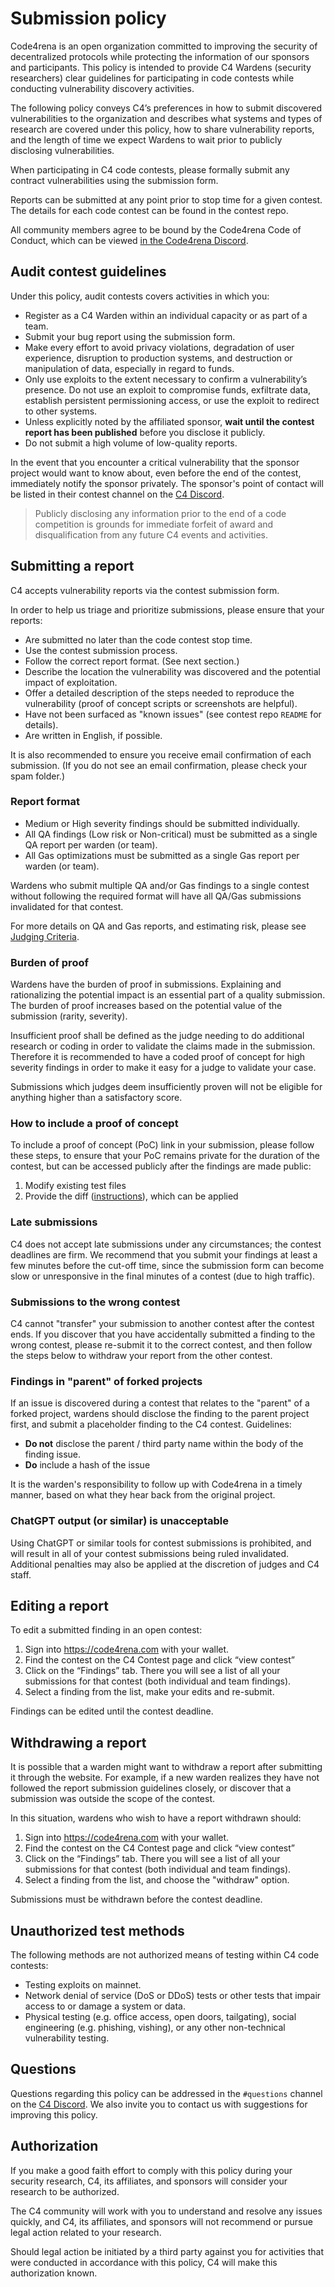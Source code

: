 # Submission policy

Code4rena is an open organization committed to improving the security of decentralized protocols while protecting the information of our sponsors and participants. This policy is intended to provide C4 Wardens (security researchers) clear guidelines for participating in code contests while conducting vulnerability discovery activities.

The following policy conveys C4’s preferences in how to submit discovered vulnerabilities to the organization and describes what systems and types of research are covered under this policy, how to share vulnerability reports, and the length of time we expect Wardens to wait prior to publicly disclosing vulnerabilities.

When participating in C4 code contests, please formally submit any contract vulnerabilities using the submission form.

Reports can be submitted at any point prior to stop time for a given contest. The details for each code contest can be found in the contest repo.

All community members agree to be bound by the Code4rena Code of Conduct, which can be viewed [in the Code4rena Discord](https://discord.com/channels/810916927919620096/851883682470166558/851891396255940618). 

## Audit contest guidelines

Under this policy, audit contests covers activities in which you:

* Register as a C4 Warden within an individual capacity or as part of a team.
* Submit your bug report using the submission form.
* Make every effort to avoid privacy violations, degradation of user experience, disruption to production systems, and destruction or manipulation of data, especially in regard to funds.
* Only use exploits to the extent necessary to confirm a vulnerability’s presence. Do not use an exploit to compromise funds, exfiltrate data, establish persistent permissioning access, or use the exploit to redirect to other systems.
* Unless explicitly noted by the affiliated sponsor, **wait until the contest report has been published** before you disclose it publicly.
* Do not submit a high volume of low-quality reports.

In the event that you encounter a critical vulnerability that the sponsor project would want to know about, even before the end of the contest, immediately notify the sponsor privately. The sponsor's point of contact will be listed in their contest channel on the [C4 Discord](https://discord.gg/EY5dvm3evD).

> Publicly disclosing any information prior to the end of a code competition is grounds for immediate forfeit of award and disqualification from any future C4 events and activities.

## Submitting a report

C4 accepts vulnerability reports via the contest submission form.

In order to help us triage and prioritize submissions, please ensure that your reports:

* Are submitted no later than the code contest stop time.
* Use the contest submission process.
* Follow the correct report format. (See next section.)
* Describe the location the vulnerability was discovered and the potential impact of exploitation.
* Offer a detailed description of the steps needed to reproduce the vulnerability (proof of concept scripts or screenshots are helpful).
* Have not been surfaced as "known issues" (see contest repo `README` for details).
* Are written in English, if possible.

It is also recommended to ensure you receive email confirmation of each submission. (If you do not see an email confirmation, please check your spam folder.)

### Report format

- Medium or High severity findings should be submitted individually.
- All QA findings (Low risk or Non-critical) must be submitted as a single QA report per warden (or team). 
- All Gas optimizations must be submitted as a single Gas report per warden (or team).

Wardens who submit multiple QA and/or Gas findings to a single contest without following the required format will have all QA/Gas submissions invalidated for that contest. 

For more details on QA and Gas reports, and estimating risk, please see [Judging Criteria](https://docs.code4rena.com/roles/wardens/judging-criteria#qa-reports-low-non-critical).

### Burden of proof

Wardens have the burden of proof in submissions. Explaining and rationalizing the potential impact is an essential part of a quality submission. The burden of proof increases based on the potential value of the submission (rarity, severity).

Insufficient proof shall be defined as the judge needing to do additional research or coding in order to validate the claims made in the submission. Therefore it is recommended to have a coded proof of concept for high severity findings in order to make it easy for a judge to validate your case.

Submissions which judges deem insufficiently proven will not be eligible for anything higher than a satisfactory score.

### How to include a proof of concept

To include a proof of concept (PoC) link in your submission, please follow these steps, to ensure that your PoC remains private for the duration of the contest, but can be accessed publicly after the findings are made public:

1. Modify existing test files
2. Provide the diff ([instructions](https://gist.github.com/IllIllI000/21deaa6a55c95a6ec9ca893009ee494f)), which can be applied

### Late submissions

C4 does not accept late submissions under any circumstances; the contest deadlines are firm. We recommend that you submit your findings at least a few minutes before the cut-off time, since the submission form can become slow or unresponsive in the final minutes of a contest (due to high traffic).

### Submissions to the wrong contest

C4 cannot "transfer" your submission to another contest after the contest ends. If you discover that you have accidentally submitted a finding to the wrong contest, please re-submit it to the correct contest, and then follow the steps below to withdraw your report from the other contest.

### Findings in "parent" of forked projects

If an issue is discovered during a contest that relates to the "parent" of a forked project, wardens should disclose the finding to the parent project first, and submit a placeholder finding to the C4 contest. Guidelines: 

- **Do not** disclose the parent / third party name within the body of the finding issue.
- **Do** include a hash of the issue

It is the warden's responsibility to follow up with Code4rena in a timely manner, based on what they hear back from the original project.

### ChatGPT output (or similar) is unacceptable

Using ChatGPT or similar tools for contest submissions is prohibited, and will result in all of your contest submissions being ruled invalidated. Additional penalties may also be applied at the discretion of judges and C4 staff. 

## Editing a report

To edit a submitted finding in an open contest:

1. Sign into https://code4rena.com with your wallet. 
2. Find the contest on the C4 Contest page and click “view contest”
3. Click on the “Findings” tab. There you will see a list of all your submissions for that contest (both individual and team findings).
4. Select a finding from the list, make your edits and re-submit.

Findings can be edited until the contest deadline.

## Withdrawing a report

It is possible that a warden might want to withdraw a report after submitting it through the website. For example, if a new warden realizes they have not followed the report submission guidelines closely, or discover that a submission was outside the scope of the contest.

In this situation, wardens who wish to have a report withdrawn should: 

1. Sign into https://code4rena.com with your wallet. 
2. Find the contest on the C4 Contest page and click “view contest”
3. Click on the “Findings” tab. There you will see a list of all your submissions for that contest (both individual and team findings).
4. Select a finding from the list, and choose the "withdraw" option.

Submissions must be withdrawn before the contest deadline.

## Unauthorized test methods

The following methods are not authorized means of testing within C4 code contests:

* Testing exploits on mainnet.
* Network denial of service (DoS or DDoS) tests or other tests that impair access to or damage a system or data.
* Physical testing (e.g. office access, open doors, tailgating), social engineering (e.g. phishing, vishing), or any other non-technical vulnerability testing.

## Questions

Questions regarding this policy can be addressed in the `#questions` channel on the [C4 Discord](https://discord.gg/Dr6p5KDCdG). We also invite you to contact us with suggestions for improving this policy.

## Authorization

If you make a good faith effort to comply with this policy during your security research, C4, its affiliates, and sponsors will consider your research to be authorized.

The C4 community will work with you to understand and resolve any issues quickly, and C4, its affiliates, and sponsors will not recommend or pursue legal action related to your research.

Should legal action be initiated by a third party against you for activities that were conducted in accordance with this policy, C4 will make this authorization known.
